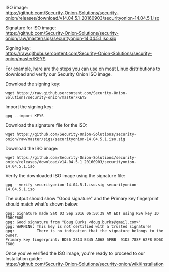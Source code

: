 ISO image:  
https://github.com/Security-Onion-Solutions/security-onion/releases/download/v14.04.5.1_20160903/securityonion-14.04.5.1.iso

Signature for ISO image:  
https://github.com/Security-Onion-Solutions/security-onion/raw/master/sigs/securityonion-14.04.5.1.iso.sig  

Signing key:  
https://raw.githubusercontent.com/Security-Onion-Solutions/security-onion/master/KEYS  

For example, here are the steps you can use on most Linux distributions to download and verify our Security Onion ISO image.

Download the signing key:  
```
wget https://raw.githubusercontent.com/Security-Onion-Solutions/security-onion/master/KEYS
```

Import the signing key:  
```
gpg --import KEYS
```

Download the signature file for the ISO:  
```
wget https://github.com/Security-Onion-Solutions/security-onion/raw/master/sigs/securityonion-14.04.5.1.iso.sig
```

Download the ISO image:  
```
wget https://github.com/Security-Onion-Solutions/security-onion/releases/download/v14.04.5.1_20160903/securityonion-14.04.5.1.iso
```

Verify the downloaded ISO image using the signature file:  
```
gpg --verify securityonion-14.04.5.1.iso.sig securityonion-14.04.5.1.iso
```

The output should show "Good signature" and the Primary key fingerprint should match what's shown below:
```
gpg: Signature made Sat 03 Sep 2016 06:50:39 AM EDT using RSA key ID ED6CF680
gpg: Good signature from "Doug Burks <doug.burks@gmail.com>"
gpg: WARNING: This key is not certified with a trusted signature!
gpg:          There is no indication that the signature belongs to the owner.
Primary key fingerprint: BD56 2813 E345 A068 5FBB  91D3 788F 62F8 ED6C F680
```

Once you've verified the ISO image, you're ready to proceed to our Installation guide:  
https://github.com/Security-Onion-Solutions/security-onion/wiki/Installation
